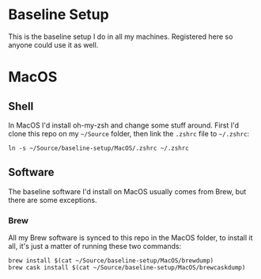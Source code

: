 # Baseline Setup

This is the baseline setup I do in all my machines. Registered here so anyone could use it as well.

# MacOS

## Shell
In MacOS I'd install oh-my-zsh and change some stuff around. 
First I'd clone this repo on my `~/Source` folder, then link the `.zshrc` file to `~/.zshrc`:
```shell
ln -s ~/Source/baseline-setup/MacOS/.zshrc ~/.zshrc
```

## Software
The baseline software I'd install on MacOS usually comes from Brew, but there are some exceptions.
### Brew
All my Brew software is synced to this repo in the MacOS folder, to install it all, it's just a matter of running these two commands:
```shell
brew install $(cat ~/Source/baseline-setup/MacOS/brewdump)
brew cask install $(cat ~/Source/baseline-setup/MacOS/brewcaskdump)
```
